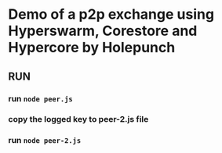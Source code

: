 # Demo of a p2p exchange using Hyperswarm, Corestore and Hypercore by Holepunch

## RUN

### run `node peer.js`

### copy the logged key to peer-2.js file

### run `node peer-2.js`